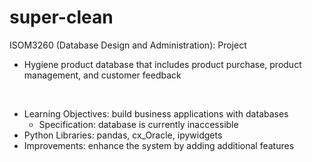 # super-clean

ISOM3260 (Database Design and Administration): Project
- Hygiene product database that includes product purchase, product management, and customer feedback

<br>

- Learning Objectives: build business applications with databases
    - Specification: database is currently inaccessible
- Python Libraries: pandas, cx_Oracle, ipywidgets
- Improvements: enhance the system by adding additional features
 
